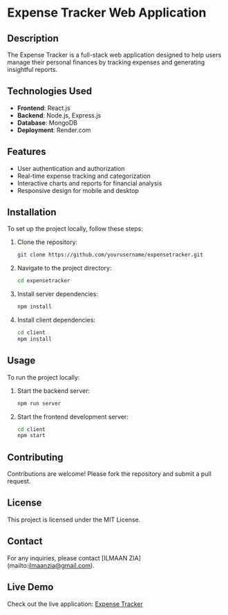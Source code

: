 # Expense Tracker Web Application

## Description
The Expense Tracker is a full-stack web application designed to help users manage their personal finances by tracking expenses and generating insightful reports.

## Technologies Used
- **Frontend**: React.js
- **Backend**: Node.js, Express.js
- **Database**: MongoDB
- **Deployment**: Render.com

## Features
- User authentication and authorization
- Real-time expense tracking and categorization
- Interactive charts and reports for financial analysis
- Responsive design for mobile and desktop

## Installation
To set up the project locally, follow these steps:

1. Clone the repository:
   ```bash
   git clone https://github.com/yourusername/expensetracker.git
   ```
2. Navigate to the project directory:
   ```bash
   cd expensetracker
   ```
3. Install server dependencies:
   ```bash
   npm install
   ```
4. Install client dependencies:
   ```bash
   cd client
   npm install
   ```

## Usage
To run the project locally:

1. Start the backend server:
   ```bash
   npm run server
   ```
2. Start the frontend development server:
   ```bash
   cd client
   npm start
   ```

## Contributing
Contributions are welcome! Please fork the repository and submit a pull request.

## License
This project is licensed under the MIT License.

## Contact
For any inquiries, please contact [ILMAAN ZIA] (mailto:ilmaanzia@gmail.com).

## Live Demo
Check out the live application: [Expense Tracker](https://expensetracker-mern-35tn.onrender.com/)
